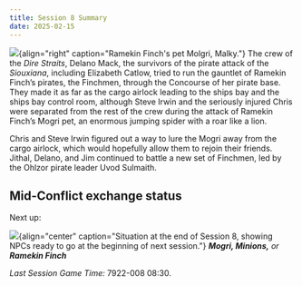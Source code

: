 ```yaml
---
title: Session 8 Summary
date: 2025-02-15
---
```


![](/images/Molgri.jpg){align="right"  caption="Ramekin Finch's pet Molgri, Malky."}
The crew of the *Dire Straits*, Delano Mack, the survivors of the pirate attack of the *Siouxiana*, including Elizabeth
Catlow, tried to run the gauntlet of Ramekin Finch’s pirates, the Finchmen, through the Concourse of her pirate base.
They made it as far as the cargo airlock leading to the ships bay and the ships bay control room, although Steve Irwin
and the seriously injured Chris were separated from the rest of the crew during the attack of Ramekin Finch’s Mogri pet,
an enormous jumping spider with a roar like a lion.

Chris and Steve Irwin figured out a way to lure the Mogri away from the cargo airlock, which would hopefully allow them
to rejoin their friends. Jithal, Delano, and Jim continued to battle a new set of Finchmen, led by the Ohlzor pirate
leader Uvod Sulmaith.

## Mid-Conflict exchange status

Next up:

![](/images/situation-at-end-of-session-8-cropped.png){align="center" caption="Situation at the end of Session 8,
showing NPCs ready to go at the beginning of next session."}
***Mogri, Minions,** or **Ramekin Finch***

*Last Session Game Time:* 7922-008 08:30.
